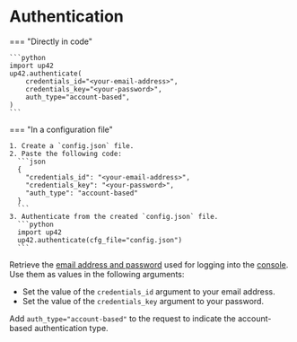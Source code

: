 # Authentication

=== "Directly in code"

    ```python
    import up42
    up42.authenticate(
        credentials_id="<your-email-address>",
        credentials_key="<your-password>",
        auth_type="account-based",
    )
    ```

=== "In a configuration file"

    1. Create a `config.json` file.
    2. Paste the following code:
      ```json
      {
        "credentials_id": "<your-email-address>",
        "credentials_key": "<your-password>",
        "auth_type": "account-based"
      }
      ```
    3. Authenticate from the created `config.json` file.
      ```python
      import up42
      up42.authenticate(cfg_file="config.json")
      ```

Retrieve the [email address and password](https://docs.up42.com/getting-started/account/management) used for logging into the [console](https://console.up42.com/?utm_source=documentation). Use them as values in the following arguments:

- Set the value of the `credentials_id` argument to your email address.
- Set the value of the `credentials_key` argument to your password.

Add `auth_type="account-based"` to the request to indicate the account-based authentication type.
